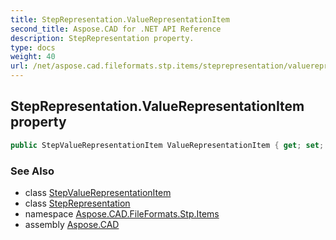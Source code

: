 ```yaml
---
title: StepRepresentation.ValueRepresentationItem
second_title: Aspose.CAD for .NET API Reference
description: StepRepresentation property. 
type: docs
weight: 40
url: /net/aspose.cad.fileformats.stp.items/steprepresentation/valuerepresentationitem/
---
```

## StepRepresentation.ValueRepresentationItem property

```csharp
public StepValueRepresentationItem ValueRepresentationItem { get; set; }
```

### See Also

* class [StepValueRepresentationItem](../../stepvaluerepresentationitem/)
* class [StepRepresentation](../)
* namespace [Aspose.CAD.FileFormats.Stp.Items](../../steprepresentation/)
* assembly [Aspose.CAD](../../../)



